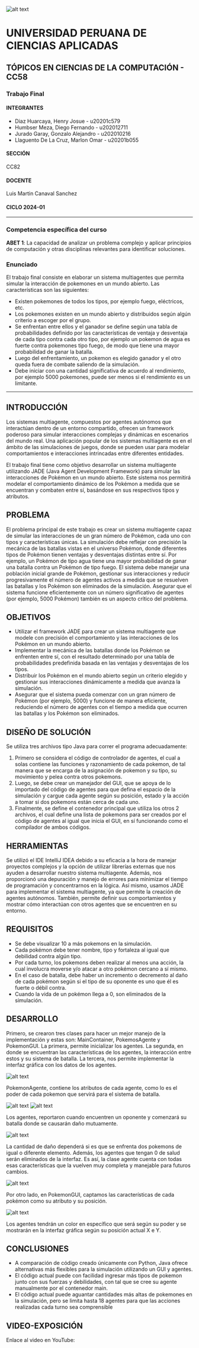![alt text](https://github.com/MarlonLLaguento/TF-Topicos/blob/main/images/logo_upc.png)
# UNIVERSIDAD PERUANA DE CIENCIAS APLICADAS

## TÓPICOS EN CIENCIAS DE LA COMPUTACIÓN - CC58

### Trabajo Final

#### INTEGRANTES
- Diaz Huarcaya, Henry Josue - u20201c579
- Humbser Meza, Diego Fernando - u202012711
- Jurado Garay, Gonzalo Alejandro - u202010216
- Llaguento De La Cruz, Marlon Omar - u20201b055

#### SECCIÓN
CC82

#### DOCENTE
Luis Martin Canaval Sanchez

#### CICLO 2024-01

---

### Competencia específica del curso
**ABET 1**: La capacidad de analizar un problema complejo y aplicar principios de computación y otras disciplinas relevantes para identificar soluciones.

### Enunciado
El trabajo final consiste en elaborar un sistema multiagentes que permita simular la interacción de pokemones en un mundo abierto. Las características son las siguientes:

- Existen pokemones de todos los tipos, por ejemplo fuego, eléctricos, etc.
- Los pokemones existen en un mundo abierto y distribuidos según algún criterio a escoger por el grupo.
- Se enfrentan entre ellos y el ganador se define según una tabla de probabilidades definido por las características de ventaja y desventaja de cada tipo contra cada otro tipo, por ejemplo un pokemon de agua es fuerte contra pokemones tipo fuego, de modo que tiene una mayor probabilidad de ganar la batalla.
- Luego del enfrentamiento, un pokemon es elegido ganador y el otro queda fuera de combate saliendo de la simulación.
- Debe iniciar con una cantidad significativa de acuerdo al rendimiento, por ejemplo 5000 pokemones, puede ser menos si el rendimiento es un limitante.

---

## INTRODUCCIÓN
Los sistemas multiagente, compuestos por agentes autónomos que interactúan dentro de un entorno compartido, ofrecen un framework poderoso para simular interacciones complejas y dinámicas en escenarios del mundo real. Una aplicación popular de los sistemas multiagente es en el ámbito de las simulaciones de juegos, donde se pueden usar para modelar comportamientos e interacciones intrincadas entre diferentes entidades.

El trabajo final tiene como objetivo desarrollar un sistema multiagente utilizando JADE (Java Agent Development Framework) para simular las interacciones de Pokémon en un mundo abierto. Este sistema nos permitirá modelar el comportamiento dinámico de los Pokémon a medida que se encuentran y combaten entre sí, basándose en sus respectivos tipos y atributos.

## PROBLEMA
El problema principal de este trabajo es crear un sistema multiagente capaz de simular las interacciones de un gran número de Pokémon, cada uno con tipos y características únicas. La simulación debe reflejar con precisión la mecánica de las batallas vistas en el universo Pokémon, donde diferentes tipos de Pokémon tienen ventajas y desventajas distintas entre sí. Por ejemplo, un Pokémon de tipo agua tiene una mayor probabilidad de ganar una batalla contra un Pokémon de tipo fuego. El sistema debe manejar una población inicial grande de Pokémon, gestionar sus interacciones y reducir progresivamente el número de agentes activos a medida que se resuelven las batallas y los Pokémon son eliminados de la simulación. Asegurar que el sistema funcione eficientemente con un número significativo de agentes (por ejemplo, 5000 Pokémon) también es un aspecto crítico del problema.

## OBJETIVOS
- Utilizar el framework JADE para crear un sistema multiagente que modele con precisión el comportamiento y las interacciones de los Pokémon en un mundo abierto.
- Implementar la mecánica de las batallas donde los Pokémon se enfrenten entre sí, con el resultado determinado por una tabla de probabilidades predefinida basada en las ventajas y desventajas de los tipos.
- Distribuir los Pokémon en el mundo abierto según un criterio elegido y gestionar sus interacciones dinámicamente a medida que avanza la simulación.
- Asegurar que el sistema pueda comenzar con un gran número de Pokémon (por ejemplo, 5000) y funcione de manera eficiente, reduciendo el número de agentes con el tiempo a medida que ocurren las batallas y los Pokémon son eliminados.

## DISEÑO DE SOLUCIÓN
Se utiliza tres archivos tipo Java para correr el programa adecuadamente:
1. Primero se considera el código de controlador de agentes, el cual a solas contiene las funciones y razonamiento de cada pokemon, de tal manera que se encarga de la asignación de pokemon y su tipo, su movimiento y pelea contra otros pokemons.
2. Luego, se debe crear un manejador del GUI, que se apoya de lo importado del código de agentes para que defina el espacio de la simulación y cargue cada agente según su posición, estado y la acción a tomar si dos pokemons están cerca de cada uno.
3. Finalmente, se define el contenedor principal que utiliza los otros 2 archivos, el cual define una lista de pokemons para ser creados por el código de agentes al igual que inicia el GUI, en sí funcionando como el compilador de ambos códigos.

## HERRAMIENTAS
Se utilizó el IDE IntelliJ IDEA debido a su eficacia a la hora de manejar proyectos complejos y la opción de utilizar librerías externas que nos ayuden a desarrollar nuestro sistema multiagente. Además, nos proporcionó una depuración y manejo de errores para minimizar el tiempo de programación y concentrarnos en la lógica. Así mismo, usamos JADE para implementar el sistema multiagente, ya que permite la creación de agentes autónomos. También, permite definir sus comportamientos y mostrar cómo interactúan con otros agentes que se encuentren en su entorno.

## REQUISITOS
- Se debe visualizar 10 a más pokemons en la simulación.
- Cada pokémon debe tener nombre, tipo y fortaleza al igual que debilidad contra algún tipo.
- Por cada turno, los pokemons deben realizar al menos una acción, la cual involucra moverse y/o atacar a otro pokémon cercano a sí mismo.
- En el caso de batalla, debe haber un incremento o decremento al daño de cada pokémon según si el tipo de su oponente es uno que él es fuerte o débil contra.
- Cuando la vida de un pokémon llega a 0, son eliminados de la simulación.

## DESARROLLO
Primero, se crearon tres clases para hacer un mejor manejo de la implementación y estas son: MainContainer, PokemosAgente y PokemonGUI. La primera, permite inicializar los agentes. La segunda, en donde se encuentran las características de los agentes, la interacción entre estos y su sistema de batalla. La tercera, nos permite implementar la interfaz gráfica con los datos de los agentes. 

![alt text](https://github.com/MarlonLLaguento/TF-Topicos/blob/main/images/Captura1.png)

PokemonAgente, contiene los atributos de cada agente, como lo es el poder de cada pokemon que servirá para el sistema de batalla.

![alt text](https://github.com/MarlonLLaguento/TF-Topicos/blob/main/images/Captura2.png)
![alt text](https://github.com/MarlonLLaguento/TF-Topicos/blob/main/images/Captura3.png)

Los agentes, reportaron cuando encuentren un oponente y comenzará su batalla donde se causarán daño mutuamente.

![alt text](https://github.com/MarlonLLaguento/TF-Topicos/blob/main/images/Captura4.png)

La cantidad de daño dependerá si es que se enfrenta dos pokemons de igual o diferente elemento. Además, los agentes que tengan 0 de salud serán eliminados de la interfaz. Es así, la clase agente cuenta con todas esas características que la vuelven muy completa y manejable para futuros cambios.

![alt text](https://github.com/MarlonLLaguento/TF-Topicos/blob/main/images/Captura5.png)

Por otro lado, en PokemonGUI, captamos las características de cada pokémon como su atributo y su posición.

![alt text](https://github.com/MarlonLLaguento/TF-Topicos/blob/main/images/Captura6.png)

Los agentes tendrán un color en específico que será según su poder y se mostrarán en la interfaz gráfica según su posición actual X e Y. 

## CONCLUSIONES
- A comparación de código creado únicamente con Python, Java ofrece alternativas más flexibles para la simulación utilizando un GUI y agentes.
- El código actual puede con facilidad ingresar más tipos de pokemon junto con sus fuerzas y debilidades, con tal que se cree su agente manualmente por el contenedor main.
- El código actual puede aguantar cantidades más altas de pokemones en la simulación, pero se limita hasta 18 agentes para que las acciones realizadas cada turno sea comprensible

## VIDEO-EXPOSICIÓN
Enlace al video en YouTube: 
